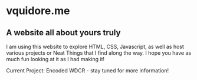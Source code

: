 # vquidore.me
## A website all about yours truly

I am using this website to explore HTML, CSS, Javascript, as well as host various projects or Neat Things that I find along the way. 
I hope you have as much fun looking at it as I had making it! 

Current Project:
Encoded WDCR - stay tuned for more information! 
